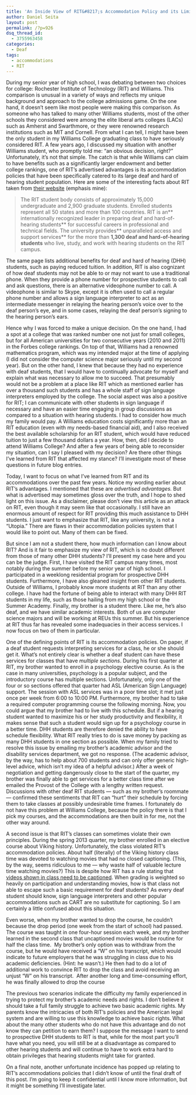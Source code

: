 ```yaml
---
title: 'An Inside View of RIT&#8217;s Accommodation Policy and its Limitations'
author: Daniel Seita
layout: post
permalink: /?p=926
dsq_thread_id:
  - 3755963458
categories:
  - Deaf
tags:
  - accommodations
  - RIT
---
```

During my senior year of high school, I was debating between two choices for college: Rochester Institute of Technology (RIT) and Williams. This comparison is unusual in a variety of ways and reflects my unique background and approach to the college admissions game. On the one hand, it doesn&#8217;t seem like most people were making this comparison. As someone who has talked to many other Williams students, most of the other schools they considered were among the elite liberal arts colleges (LACs) such as Amherst and Swarthmore, or they were renowned research institutions such as MIT and Cornell. From what I can tell, I might have been the only student in my Williams College graduating class to have seriously considered RIT. A few years ago, I discussed my situation with another Williams student, who promptly told me: &#8220;an obvious decision, right?&#8221; Unfortunately, it&#8217;s not that simple. The catch is that while Williams can claim to have benefits such as a significantly larger endowment and better college rankings, one of RIT&#8217;s advertised advantages is its accommodation policies that have been specifically catered to its large deaf and hard of hearing student population. Here are some of the interesting facts about RIT taken from [their website][1] (emphasis mine):

> The RIT student body consists of approximately 15,000 undergraduate and 2,900 graduate students. Enrolled students represent all 50 states and more than 100 countries. RIT is an** internationally recognized leader in preparing deaf and hard-of-hearing students** for successful careers in professional and technical fields. The university provides** unparalleled access and support services** for the more than **1,300 deaf and hard-of-hearing students** who live, study, and work with hearing students on the RIT campus.

<!--more-->

The same page lists additional benefits for deaf and hard of hearing (DHH) students, such as paying reduced tuition. In addition, RIT is also cognizant of how deaf students may not be able to or may not want to use a traditional phone. When they provide a phone number for prospective students to call and ask questions, there is an alternative videophone number to call. A videophone is similar to Skype, except it is often used to call a regular phone number and allows a sign language interpreter to act as an intermediate messenger in relaying the hearing person&#8217;s voice over to the deaf person&#8217;s eye, and in some cases, relaying the deaf person&#8217;s signing to the hearing person&#8217;s ears.

Hence why I was forced to make a unique decision. On the one hand, I had a spot at a college that was ranked number one not just for small colleges, but for all American universities for two consecutive years (2010 and 2011) in the Forbes college rankings. On top of that, Williams had a renowned mathematics program, which was my intended major at the time of applying (I did not consider the computer science major seriously until my second year). But on the other hand, I knew that because they had no experience with deaf students, that I would have to continually advocate for myself and explain what was necessary to allow me to succeed. That presumably would not be a problem at a place like RIT which as mentioned earlier has over a thousand such students and has a whole staff of sign language interpreters employed by the college. The social aspect was also a positive for RIT; I can communicate with other students in sign language if necessary and have an easier time engaging in group discussions as compared to a situation with hearing students. I had to consider how much my family would pay. A Williams education costs significantly more than an RIT education (even with my needs-based financial aid), and I also received the best available scholarship for an RIT student, which would have reduced tuition to just a few thousand dollars a year. How, then, did I decide to attend Williams College? And after a few years of being able to reconsider my situation, can I say I pleased with my decision? Are there other things I&#8217;ve learned from RIT that affected my stance? I&#8217;ll investigate most of these questions in future blog entries.

Today, I want to focus on what I&#8217;ve learned from RIT and its accommodations over the past few years. Notice my wording earlier about RIT&#8217;s advantages. I mentioned that these are *advertised *advantages*.* But what is advertised may sometimes gloss over the truth, and I hope to shed light on this issue. As a disclaimer, please don&#8217;t view this article as an attack on RIT, even though it may seem like that occasionally. I still have an enormous amount of respect for RIT providing this much assistance to DHH students. I just want to emphasize that RIT, like any university, is not a &#8220;Utopia.&#8221; There are flaws in their accommodation policies system that I would like to point out. Many of them can be fixed.

But since I am not a student there, how much information can I know about RIT? And is it fair to emphasize my view of RIT, which is no doubt different from those of many other DHH students? I&#8217;ll present my case here and you can be the judge. First, I have visited the RIT campus many times, most notably during the summer before my senior year of high school. I participated in a weeklong residential program for prospective DHH students. Furthermore, I have also gleaned insight from other RIT students. Outside of Williams, I probably know more students at RIT than any other college. I have had the fortune of being able to interact with many DHH RIT students in my life, such as those hailing from my high school or the Summer Academy. Finally, my brother is a student there. Like me, he&#8217;s also deaf, and we have similar academic interests. Both of us are computer science majors and will be working at REUs this summer. But his experience at RIT thus far has revealed some inadequacies in their access services. I now focus on two of them in particular.

One of the defining points of RIT is its accommodation policies. On paper, if a deaf student requests interpreting services for a class, he or she should get it. What&#8217;s not entirely clear is whether a deaf student can have these services for classes that have *multiple sections*. During his first quarter at RIT, my brother wanted to enroll in a psychology elective course. As is the case in many universities, psychology is a popular subject, and the introductory course has multiple sections. Unfortunately, only one of the four or so sections offered that quarter had ASL (American Sign Language) support. The session with ASL services was in a poor time slot; it met just once per week from 6:00 to 10:00 PM. Furthermore, my brother had to take a required computer programming course the following morning. Now, you could argue that my brother had to live with this schedule. But if a hearing student wanted to maximize his or her study productivity and flexibility, it makes sense that such a student would sign up for a psychology course in a better time. DHH students are therefore denied the ability to have schedule flexibility. What RIT really tries to do is save money by packing as many DHH students in one section as possible. When my family tried to resolve this issue by emailing my brother&#8217;s academic advisor and the disability services department, we got no response. (The academic advisor, by the way, has to help about 700 students and can only offer generic high-level advice, which isn&#8217;t my idea of a helpful advisor.) After a week of negotiation and getting dangerously close to the start of the quarter, my brother was finally able to get services for a better class time after we emailed the Provost of the College with a lengthy written request. Discussions with other deaf RIT students &#8212; such as my brother&#8217;s roommate &#8212; confirmed these sentiments that RIT can &#8220;hurt&#8221; their schedule by forcing them to take classes at possibly undesirable time frames. I fortunately do not have this problem at Williams College, because the policy there is that I pick my courses, and the accommodations are then built in for me, not the other way around.

A second issue is that RIT&#8217;s classes can sometimes violate their own principles. During the spring 2013 quarter, my brother enrolled in an elective course about Viking history. Unfortunately, the class violated RIT&#8217;s accommodation policies. About half (literally) of the Viking history class time was devoted to watching movies that had no closed captioning. (This, by the way, seems ridiculous to me &#8212; why waste half of valuable lecture time watching movies?) This is despite how RIT has a rule stating that [videos shown in class need to be captioned][2]. When grading is weighted so heavily on participation and understanding movies, how is that class not able to escape such a basic requirement for deaf students? As every deaf student should know, sign language interpreters and other popular accommodations such as CART are no substitute for captioning. So I am certainly a little confused about this situation.

<div id="paneshell">
  <div id="shellcontent">
    <div id="yui_3_7_2_1_1369365612094_181423">
      <div id="yui_3_7_2_1_1369365612094_181695">
        <div id="yui_3_7_2_1_1369365612094_181497">
          <div id="yui_3_7_2_1_1369365612094_181977">
            Even worse, when my brother wanted to drop the course, he couldn’t because the drop period (one week from the start of school) had passed.  The course was taught in one four-hour session each week, and my brother learned in the second class that uncaptioned movies would be routine for half the class time.  My brother’s only option was to withdraw from the course, but he would have received a &#8220;W&#8221; on his transcript, which would indicate to future employers that he was struggling in class due to his academic deficiencies. (Hint: he wasn&#8217;t.) He then had to do a lot of additional work to convince RIT to drop the class and avoid receiving an unjust &#8220;W&#8221; on his transcript.  After another long and time-consuming effort, he was finally allowed to drop the course
          </div>
        </div>
      </div>
    </div>
  </div>
</div>

The previous two scenarios indicate the difficulty my family experienced in trying to protect my brother&#8217;s academic needs and rights. I don&#8217;t believe it should take a full family struggle to achieve two basic academic rights. My parents know the intricacies of both RIT&#8217;s policies and the American legal system and are willing to use this knowledge to achieve basic rights. What about the many other students who do not have this advantage and do not know they can petition to earn them? I suppose the message I want to send to prospective DHH students to RIT is that, while for the most part you&#8217;ll have what you need, you will still be at a disadvantage as compared to other hearing students and will continue to have to work extra hard to obtain privileges that hearing students might take for granted.

On a final note, another unfortunate incidence has popped up relating to RIT&#8217;s accommodations policies that I didn&#8217;t know of until the final draft of this post. I&#8217;m going to keep it confidential until I know more information, but it might be something I&#8217;ll investigate later.

 [1]: http://www.rit.edu/overview/at-a-glance
 [2]: https://www.rit.edu/provost/sites/rit.edu.provost/files/rit_guidelines_for_captioning_audio-visual_media_january_2012_final.pdf